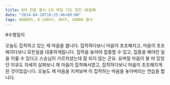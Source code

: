 ```yaml
---
title: 8차 천일 결사 1차 백일 기도 정진 36일째
date: "2014-04-28T16:25:46+09:00"
tags: 8000th, 8-100th, 36th, 10000 결사
---
```


#수행일지

오늘도 집착하고 있는 제 마음을 봅니다. 집착하다보니 마음이 초조해지고, 마음이 초조해지다보니 모든일을 대충하게됩니다. 집착을 놓아야 집중할 수 있고, 집중을 해야만 일을 이룰 수 있다고 스승님이 가르치셨는데 잘 되지 않는 군요. 요며칠 마음이 붕 떠 있었던 이유도 자세히 살펴보니 제 마음이 집착해서였고, 집착하다보니 마음이 초조해지게 된 것이었습니다. 오늘도 제 마음을 지켜보며 이 집착하는 마음을 놓아버리는 연습을 합니다.
